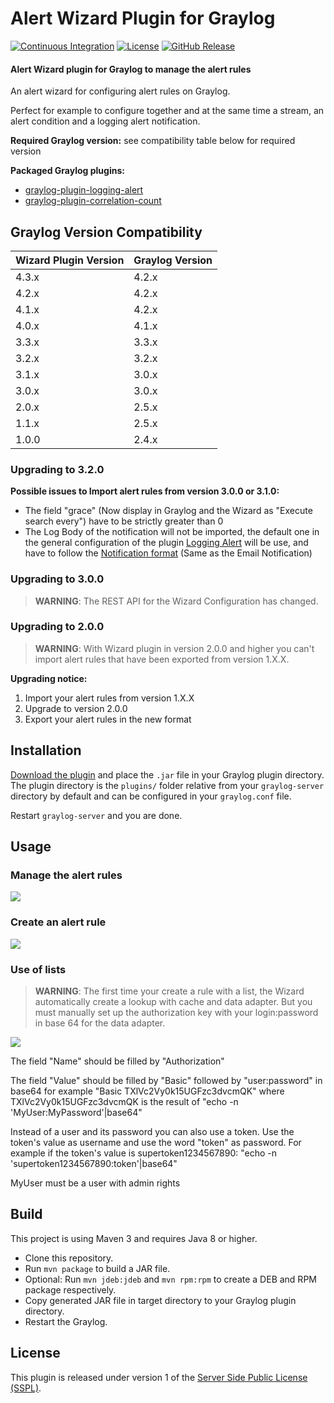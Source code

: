 # Alert Wizard Plugin for Graylog

[![Continuous Integration](https://github.com/airbus-cyber/graylog-plugin-alert-wizard/actions/workflows/ci.yml/badge.svg)](https://github.com/airbus-cyber/graylog-plugin-alert-wizard/actions/workflows/ci.yml)
[![License](https://img.shields.io/badge/license-SSPL-green)](https://www.mongodb.com/licensing/server-side-public-license)
[![GitHub Release](https://img.shields.io/badge/release-v3.3.0-blue.svg)](https://github.com/airbus-cyber/graylog-plugin-alert-wizard/releases)

#### Alert Wizard plugin for Graylog to manage the alert rules

An alert wizard for configuring alert rules on Graylog.
 
Perfect for example to configure together and at the same time a stream, an alert condition and a logging alert notification.

**Required Graylog version:** see compatibility table below for required version

**Packaged Graylog plugins:**
* [graylog-plugin-logging-alert](https://github.com/airbus-cyber/graylog-plugin-logging-alert)
* [graylog-plugin-correlation-count](https://github.com/airbus-cyber/graylog-plugin-correlation-count)

## Graylog Version Compatibility

| Wizard Plugin Version | Graylog Version |
| --------------------- | --------------- |
| 4.3.x                 | 4.2.x           |
| 4.2.x                 | 4.2.x           |
| 4.1.x                 | 4.2.x           |
| 4.0.x                 | 4.1.x           |
| 3.3.x                 | 3.3.x           |
| 3.2.x                 | 3.2.x           |
| 3.1.x                 | 3.0.x           |
| 3.0.x                 | 3.0.x           |
| 2.0.x                 | 2.5.x           |
| 1.1.x                 | 2.5.x           |
| 1.0.0                 | 2.4.x           |

### Upgrading to 3.2.0

**Possible issues to Import alert rules from version 3.0.0 or 3.1.0:**
* The field "grace" (Now display in Graylog and the Wizard as "Execute search every") have to be strictly greater than 0
* The Log Body of the notification will not be imported, the default one in the general configuration of the plugin 
[Logging Alert](https://github.com/airbus-cyber/graylog-plugin-logging-alert)
will be use, and have to follow the [Notification format](https://docs.graylog.org/en/latest/pages/alerts.html#notifications) 
(Same as the Email Notification)

### Upgrading to 3.0.0

> **WARNING**: The REST API for the Wizard Configuration has changed.

### Upgrading to 2.0.0

> **WARNING**: With Wizard plugin in version 2.0.0 and higher you can't import alert rules that have been exported from version 1.X.X.

**Upgrading notice:**
1. Import your alert rules from version 1.X.X
2. Upgrade to version 2.0.0
3. Export your alert rules in the new format


## Installation

[Download the plugin](https://github.com/airbus-cyber/graylog-plugin-alert-wizard/releases)
and place the `.jar` file in your Graylog plugin directory. The plugin directory
is the `plugins/` folder relative from your `graylog-server` directory by default
and can be configured in your `graylog.conf` file.

Restart `graylog-server` and you are done.

## Usage

### Manage the alert rules

![](https://raw.githubusercontent.com/airbus-cyber/graylog-plugin-alert-wizard/master/images/alert_rules.png)

### Create an alert rule

![](https://raw.githubusercontent.com/airbus-cyber/graylog-plugin-alert-wizard/master/images/create_alert_rule.png)

### Use of lists
> **WARNING**: The first time your create a rule with a list, the Wizard automatically create a lookup with cache and data adapter. But you must manually set up the authorization key with your login:password in base 64 for the data adapter.

![](https://raw.githubusercontent.com/airbus-cyber/graylog-plugin-alert-wizard/master/images/Wizard_List4.png)

The field "Name" should be filled by "Authorization"

The field "Value" should be filled by "Basic" followed by "user:password" in base64 for example "Basic TXlVc2Vy0k15UGFzc3dvcmQK" where TXlVc2Vy0k15UGFzc3dvcmQK is the result of "echo -n 'MyUser:MyPassword'|base64"

Instead of a user and its password you can also use a token.
Use the token's value as username and use the word "token" as password.
For example if the token's value is supertoken1234567890:
"echo -n 'supertoken1234567890:token'|base64"

MyUser must be a user with admin rights



## Build

This project is using Maven 3 and requires Java 8 or higher.

* Clone this repository.
* Run `mvn package` to build a JAR file.
* Optional: Run `mvn jdeb:jdeb` and `mvn rpm:rpm` to create a DEB and RPM package respectively.
* Copy generated JAR file in target directory to your Graylog plugin directory.
* Restart the Graylog.

## License

This plugin is released under version 1 of the [Server Side Public License (SSPL)](LICENSE).
